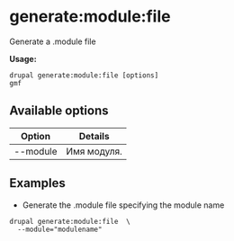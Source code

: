 # generate:module:file
Generate a .module file

**Usage:**
```
drupal generate:module:file [options]
gmf
```

## Available options
Option | Details
-------|-------------
--module | Имя модуля.

## Examples
* Generate the .module file specifying the module name
```
drupal generate:module:file  \
  --module="modulename"
```
